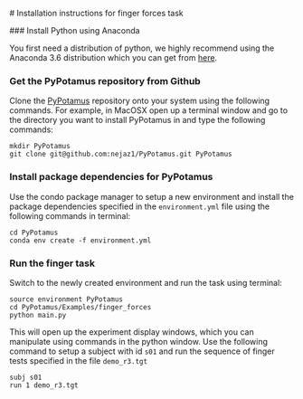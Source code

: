 # Installation instructions for finger forces task

### Install Python using Anaconda

You first need a distribution of python, we highly recommend using the Anaconda 3.6 distribution which you can get from [here](https://www.anaconda.com/downloads).

### Get the PyPotamus repository from Github

Clone the [PyPotamus](https://github.com/nejaz1/PyPotamus) repository onto your system using the following commands. For example, in  MacOSX open up a terminal window and go to the directory you want to install PyPotamus in and type the following commands:

```
mkdir PyPotamus
git clone git@github.com:nejaz1/PyPotamus.git PyPotamus
```

### Install package dependencies for PyPotamus

Use the condo package manager to setup a new environment and install the package dependencies specified in the `environment.yml` file using the following commands in terminal:

```
cd PyPotamus
conda env create -f environment.yml
```

### Run the finger task

Switch to the newly created environment and run the task using terminal:

```
source environment PyPotamus
cd PyPotamus/Examples/finger_forces
python main.py
```


This will open up the experiment display windows, which you can manipulate using commands in the python window. Use the following command to setup a subject with id `s01` and run the sequence of finger tests specified in the file `demo_r3.tgt`

```
subj s01
run 1 demo_r3.tgt
```

### 




